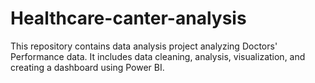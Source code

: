 # Healthcare-canter-analysis
This repository contains data analysis project analyzing Doctors' Performance data. It includes data cleaning, analysis, visualization, and creating a dashboard using Power BI.
